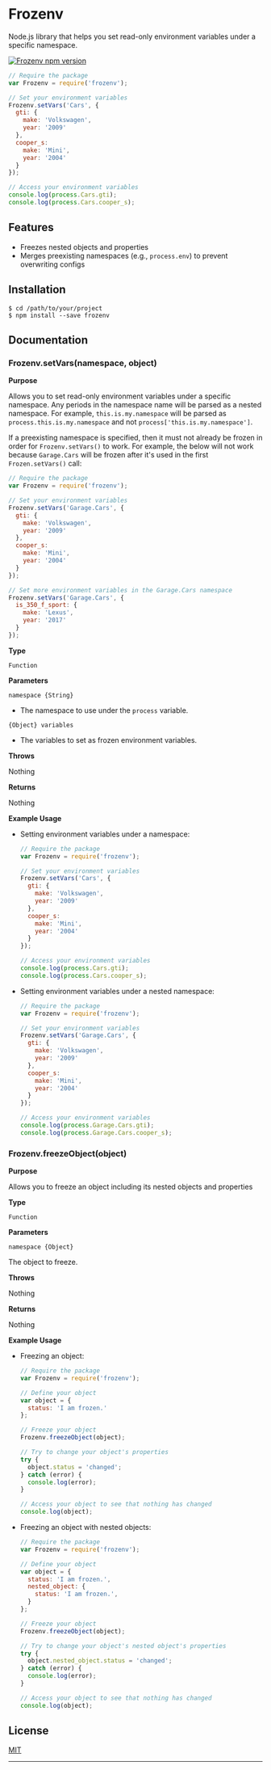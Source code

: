 # Frozenv

Node.js library that helps you set read-only environment variables under a specific namespace.

[![Frozenv npm version][badge-npm-page-img]](#)

```javascript
// Require the package
var Frozenv = require('frozenv');

// Set your environment variables
Frozenv.setVars('Cars', {
  gti: {
    make: 'Volkswagen',
    year: '2009'
  },
  cooper_s:
    make: 'Mini',
    year: '2004'
  }
});

// Access your environment variables
console.log(process.Cars.gti);
console.log(process.Cars.cooper_s);
```

## Features

* Freezes nested objects and properties
* Merges preexisting namespaces (e.g., `process.env`) to prevent overwriting configs

## Installation

```shell
$ cd /path/to/your/project
$ npm install --save frozenv
```

## Documentation

### Frozenv.setVars(namespace, object)

**Purpose**

Allows you to set read-only environment variables under a specific namespace. Any periods in the namespace name will be parsed as a nested namespace. For example, `this.is.my.namespace` will be parsed as `process.this.is.my.namespace` and not `process['this.is.my.namespace']`.

If a preexisting namespace is specified, then it must not already be frozen in order for `Frozenv.setVars()` to work. For example, the below will not work because `Garage.Cars` will be frozen after it's used in the first `Frozen.setVars()` call:

```javascript
// Require the package
var Frozenv = require('frozenv');

// Set your environment variables
Frozenv.setVars('Garage.Cars', {
  gti: {
    make: 'Volkswagen',
    year: '2009'
  },
  cooper_s:
    make: 'Mini',
    year: '2004'
  }
});

// Set more environment variables in the Garage.Cars namespace
Frozenv.setVars('Garage.Cars', {
  is_350_f_sport: {
    make: 'Lexus',
    year: '2017'
  }
});
```

**Type**

`Function`

**Parameters**

`namespace {String}`

* The namespace to use under the `process` variable.

`{Object} variables`

* The variables to set as frozen environment variables.

**Throws**

Nothing

**Returns**

Nothing

**Example Usage**

* Setting environment variables under a namespace:

    ```javascript
    // Require the package
    var Frozenv = require('frozenv');

    // Set your environment variables
    Frozenv.setVars('Cars', {
      gti: {
        make: 'Volkswagen',
        year: '2009'
      },
      cooper_s:
        make: 'Mini',
        year: '2004'
      }
    });

    // Access your environment variables
    console.log(process.Cars.gti);
    console.log(process.Cars.cooper_s);
    ```

* Setting environment variables under a nested namespace:

    ```javascript
    // Require the package
    var Frozenv = require('frozenv');

    // Set your environment variables
    Frozenv.setVars('Garage.Cars', {
      gti: {
        make: 'Volkswagen',
        year: '2009'
      },
      cooper_s:
        make: 'Mini',
        year: '2004'
      }
    });

    // Access your environment variables
    console.log(process.Garage.Cars.gti);
    console.log(process.Garage.Cars.cooper_s);
    ```

### Frozenv.freezeObject(object)

**Purpose**

Allows you to freeze an object including its nested objects and properties

**Type**

`Function`

**Parameters**

`namespace {Object}`

The object to freeze.

**Throws**

Nothing

**Returns**

Nothing

**Example Usage**

* Freezing an object:

    ```javascript
    // Require the package
    var Frozenv = require('frozenv');

    // Define your object
    var object = {
      status: 'I am frozen.'
    };

    // Freeze your object
    Frozenv.freezeObject(object);

    // Try to change your object's properties
    try {
      object.status = 'changed';
    } catch (error) {
      console.log(error);
    }

    // Access your object to see that nothing has changed
    console.log(object);
    ```

* Freezing an object with nested objects:

    ```javascript
    // Require the package
    var Frozenv = require('frozenv');

    // Define your object
    var object = {
      status: 'I am frozen.',
      nested_object: {
        status: 'I am frozen.',
      }
    };

    // Freeze your object
    Frozenv.freezeObject(object);

    // Try to change your object's nested object's properties
    try {
      object.nested_object.status = 'changed';
    } catch (error) {
      console.log(error);
    }

    // Access your object to see that nothing has changed
    console.log(object);
    ```

## License

[MIT](https://github.com/crookse/frozenv/blob/version/master/LICENSE)

---

[badge-npm-page-img]: https://img.shields.io/github/release/crookse/frozenv.svg?style=for-the-badge&label=LATEST%20RELEASE&colorA=black&colorB=black
